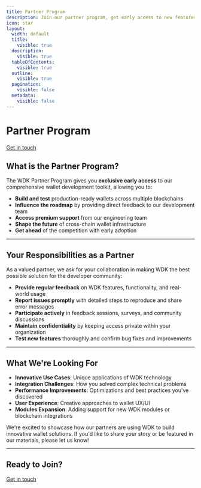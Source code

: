 ```yaml
---
title: Partner Program
description: Join our partner program, get early access to new features and support
icon: star
layout:
  width: default
  title:
    visible: true
  description:
    visible: true
  tableOfContents:
    visible: true
  outline:
    visible: true
  pagination:
    visible: false
  metadata:
    visible: false
---
```


# Partner Program

<a class="button primary" href="https://wkf.ms/4hd40JK">Get in touch</a>


## What is the Partner Program?

The WDK Partner Program gives you **exclusive early access** to our comprehensive wallet development toolkit, allowing you to:

- **Build and test** production-ready wallets across multiple blockchains
- **Influence the roadmap** by providing direct feedback to our development team
- **Access premium support** from our engineering team
- **Shape the future** of cross-chain wallet infrastructure
- **Get ahead** of the competition with early adoption

***

## Your Responsibilities as a Partner

As a valued partner, we ask for your collaboration in making WDK the best possible solution for the developer community:

- **Provide regular feedback** on WDK features, functionality, and real-world usage
- **Report issues promptly** with detailed steps to reproduce and share error messages
- **Participate actively** in feedback sessions, surveys, and community discussions
- **Maintain confidentiality** by keeping access private within your organization
- **Test new features** thoroughly and confirm bug fixes and improvements

***

## What We're Looking For

- **Innovative Use Cases**: Unique applications of WDK technology
- **Integration Challenges**: How you solved complex technical problems
- **Performance Improvements**: Optimizations and best practices you've discovered
- **User Experience**: Creative approaches to wallet UX/UI
- **Modules Expansion**: Adding support for new WDK modules or blockchain integrations

We're excited to showcase how our partners are using WDK to build innovative wallet solutions. If you'd like to share your story or be featured in our materials, please let us know!

***

## Ready to Join?

<a class="button primary" href="https://wkf.ms/4hd40JK">Get in touch</a>

